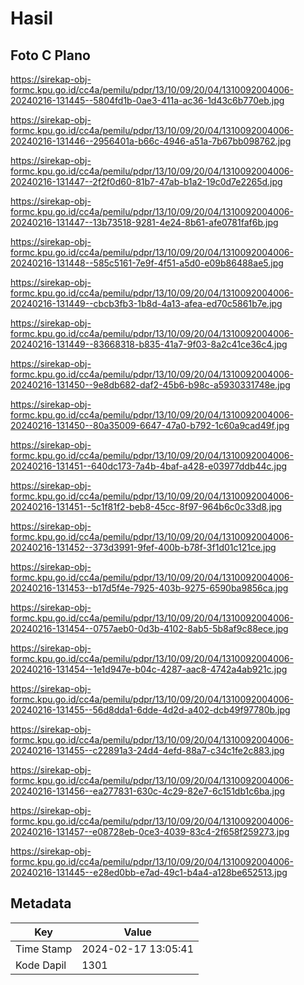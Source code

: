 # Hasil

## Foto C Plano

https://sirekap-obj-formc.kpu.go.id/cc4a/pemilu/pdpr/13/10/09/20/04/1310092004006-20240216-131445--5804fd1b-0ae3-411a-ac36-1d43c6b770eb.jpg

https://sirekap-obj-formc.kpu.go.id/cc4a/pemilu/pdpr/13/10/09/20/04/1310092004006-20240216-131446--2956401a-b66c-4946-a51a-7b67bb098762.jpg

https://sirekap-obj-formc.kpu.go.id/cc4a/pemilu/pdpr/13/10/09/20/04/1310092004006-20240216-131447--2f2f0d60-81b7-47ab-b1a2-19c0d7e2265d.jpg

https://sirekap-obj-formc.kpu.go.id/cc4a/pemilu/pdpr/13/10/09/20/04/1310092004006-20240216-131447--13b73518-9281-4e24-8b61-afe0781faf6b.jpg

https://sirekap-obj-formc.kpu.go.id/cc4a/pemilu/pdpr/13/10/09/20/04/1310092004006-20240216-131448--585c5161-7e9f-4f51-a5d0-e09b86488ae5.jpg

https://sirekap-obj-formc.kpu.go.id/cc4a/pemilu/pdpr/13/10/09/20/04/1310092004006-20240216-131449--cbcb3fb3-1b8d-4a13-afea-ed70c5861b7e.jpg

https://sirekap-obj-formc.kpu.go.id/cc4a/pemilu/pdpr/13/10/09/20/04/1310092004006-20240216-131449--83668318-b835-41a7-9f03-8a2c41ce36c4.jpg

https://sirekap-obj-formc.kpu.go.id/cc4a/pemilu/pdpr/13/10/09/20/04/1310092004006-20240216-131450--9e8db682-daf2-45b6-b98c-a5930331748e.jpg

https://sirekap-obj-formc.kpu.go.id/cc4a/pemilu/pdpr/13/10/09/20/04/1310092004006-20240216-131450--80a35009-6647-47a0-b792-1c60a9cad49f.jpg

https://sirekap-obj-formc.kpu.go.id/cc4a/pemilu/pdpr/13/10/09/20/04/1310092004006-20240216-131451--640dc173-7a4b-4baf-a428-e03977ddb44c.jpg

https://sirekap-obj-formc.kpu.go.id/cc4a/pemilu/pdpr/13/10/09/20/04/1310092004006-20240216-131451--5c1f81f2-beb8-45cc-8f97-964b6c0c33d8.jpg

https://sirekap-obj-formc.kpu.go.id/cc4a/pemilu/pdpr/13/10/09/20/04/1310092004006-20240216-131452--373d3991-9fef-400b-b78f-3f1d01c121ce.jpg

https://sirekap-obj-formc.kpu.go.id/cc4a/pemilu/pdpr/13/10/09/20/04/1310092004006-20240216-131453--b17d5f4e-7925-403b-9275-6590ba9856ca.jpg

https://sirekap-obj-formc.kpu.go.id/cc4a/pemilu/pdpr/13/10/09/20/04/1310092004006-20240216-131454--0757aeb0-0d3b-4102-8ab5-5b8af9c88ece.jpg

https://sirekap-obj-formc.kpu.go.id/cc4a/pemilu/pdpr/13/10/09/20/04/1310092004006-20240216-131454--1e1d947e-b04c-4287-aac8-4742a4ab921c.jpg

https://sirekap-obj-formc.kpu.go.id/cc4a/pemilu/pdpr/13/10/09/20/04/1310092004006-20240216-131455--56d8dda1-6dde-4d2d-a402-dcb49f97780b.jpg

https://sirekap-obj-formc.kpu.go.id/cc4a/pemilu/pdpr/13/10/09/20/04/1310092004006-20240216-131455--c22891a3-24d4-4efd-88a7-c34c1fe2c883.jpg

https://sirekap-obj-formc.kpu.go.id/cc4a/pemilu/pdpr/13/10/09/20/04/1310092004006-20240216-131456--ea277831-630c-4c29-82e7-6c151db1c6ba.jpg

https://sirekap-obj-formc.kpu.go.id/cc4a/pemilu/pdpr/13/10/09/20/04/1310092004006-20240216-131457--e08728eb-0ce3-4039-83c4-2f658f259273.jpg

https://sirekap-obj-formc.kpu.go.id/cc4a/pemilu/pdpr/13/10/09/20/04/1310092004006-20240216-131445--e28ed0bb-e7ad-49c1-b4a4-a128be652513.jpg


## Metadata

| Key        | Value               |
| ---------- | ------------------- |
| Time Stamp | 2024-02-17 13:05:41 |
| Kode Dapil | 1301                |



